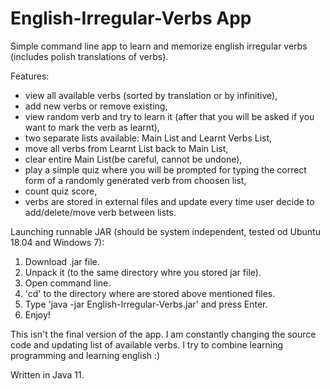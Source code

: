 # English-Irregular-Verbs App
Simple command line app to learn and memorize english irregular verbs (includes polish translations of verbs).

Features:
- view all available verbs (sorted by translation or by infinitive),
- add new verbs or remove existing,
- view random verb and try to learn it (after that you will be asked if you want to mark the verb as learnt),
- two separate lists available: Main List and Learnt Verbs List,
- move all verbs from Learnt List back to Main List,
- clear entire Main List(be careful, cannot be undone),
- play a simple quiz where you will be prompted for typing the correct form of a randomly generated verb from choosen list,
- count quiz score,
- verbs are stored in external files and update every time user decide to add/delete/move verb between lists.

Launching runnable JAR (should be system independent, tested od Ubuntu 18.04 and Windows 7):
1. Download .jar file.
2. Unpack it (to the same directory whre you stored jar file).
3. Open command line.
4. 'cd' to the directory where are stored above mentioned files.
5. Type 'java -jar English-Irregular-Verbs.jar' and press Enter.
6. Enjoy!

This isn't the final version of the app. I am constantly changing the source code and updating list of available verbs. I try to combine learning programming and learning english :)

Written in Java 11.
